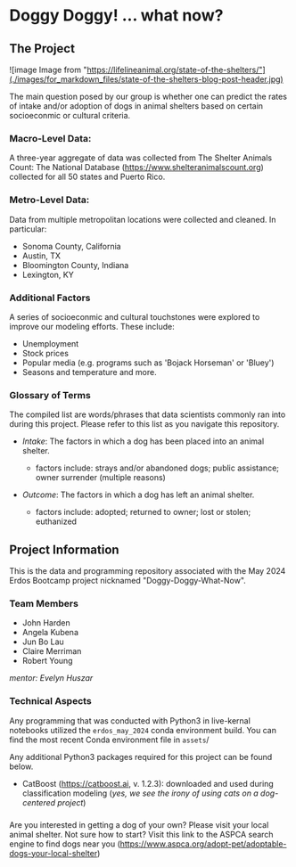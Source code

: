 # Doggy Doggy! ... what now?

## The Project
![image Image from "https://lifelineanimal.org/state-of-the-shelters/"](./images/for_markdown_files/state-of-the-shelters-blog-post-header.jpg)

The main question posed by our group is whether one can predict the rates of intake and/or adoption of dogs in animal shelters based on certain socioeconmic or cultural criteria.


### Macro-Level Data: 
A three-year aggregate of data was collected from The Shelter Animals Count: The National Database (https://www.shelteranimalscount.org) collected for all 50 states and Puerto Rico.

### Metro-Level Data: 
Data from multiple metropolitan locations were collected and cleaned. In particular:
- Sonoma County, California
- Austin, TX
- Bloomington County, Indiana
- Lexington, KY

### Additional Factors
A series of socioeconmic and cultural touchstones were explored to improve our modeling efforts. These include:
- Unemployment
- Stock prices
- Popular media (e.g. programs such as 'Bojack Horseman' or 'Bluey')
- Seasons and temperature
and more.

### Glossary of Terms
The compiled list are words/phrases that data scientists commonly ran into during this project. Please refer to this list as you navigate this repository. 
- *Intake*: The factors in which a dog has been placed into an animal shelter.
    - factors include: strays and/or abandoned dogs; public assistance; owner surrender (multiple reasons)

- *Outcome*: The factors in which a dog has left an animal shelter.
    - factors include: adopted; returned to owner; lost or stolen; euthanized


## Project Information

This is the data and programming repository associated with the May 2024 Erdos Bootcamp project nicknamed "Doggy-Doggy-What-Now".

###  Team Members 

- John Harden
- Angela Kubena
- Jun Bo Lau
- Claire Merriman 
- Robert Young

*mentor: Evelyn Huszar*

### Technical Aspects

Any programming that was conducted with Python3 in live-kernal notebooks utilized the `erdos_may_2024` conda environment build. You can find the most recent Conda environment file in `assets`/

Any additional Python3 packages required for this project can be found below.
- CatBoost (https://catboost.ai, v. 1.2.3): downloaded and used during classification modeling (*yes, we see the irony of using cats on a dog-centered project*)

### 

Are you interested in getting a dog of your own? Please visit your local animal shelter. 
Not sure how to start? Visit this link to the ASPCA search engine to find dogs near you (https://www.aspca.org/adopt-pet/adoptable-dogs-your-local-shelter)
